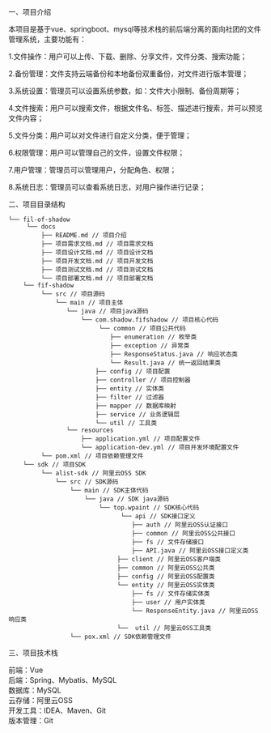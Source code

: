 一、项目介绍

本项目是基于vue、springboot、mysql等技术栈的前后端分离的面向社团的文件管理系统，主要功能有：


1.文件操作：用户可以上传、下载、删除、分享文件，文件分类、搜索功能；


2.备份管理：文件支持云端备份和本地备份双重备份，对文件进行版本管理；


3.系统设置：管理员可以设置系统参数，如：文件大小限制、备份周期等；


4.文件搜索：用户可以搜索文件，根据文件名、标签、描述进行搜索，并可以预览文件内容；


5.文件分类：用户可以对文件进行自定义分类，便于管理；


6.权限管理：用户可以管理自己的文件，设置文件权限；


7.用户管理：管理员可以管理用户，分配角色、权限；


8.系统日志：管理员可以查看系统日志，对用户操作进行记录；


二、项目目录结构

```
└── fil-of-shadow
     └── docs
         ├── README.md // 项目介绍
         ├── 项目需求文档.md // 项目需求文档
         ├── 项目设计文档.md // 项目设计文档
         ├── 项目开发文档.md // 项目开发文档
         ├── 项目测试文档.md // 项目测试文档
         └── 项目部署文档.md // 项目部署文档
    └── fif-shadow
         └── src // 项目源码
             └── main // 项目主体
                └── java // 项目java源码
                    └── com.shadow.fifshadow // 项目核心代码
                         └── common // 项目公共代码
                            ├── enumeration // 枚举类
                            ├── exception // 异常类
                            ├── ResponseStatus.java // 响应状态类
                            └── Result.java // 统一返回结果类
                        ├── config // 项目配置
                        ├── controller // 项目控制器
                        ├── entity // 实体类
                        ├── filter // 过滤器
                        ├── mapper // 数据库映射
                        ├── service // 业务逻辑层
                        └── util // 工具类
                └── resources
                    ├── application.yml // 项目配置文件
                    └── application-dev.yml // 项目开发环境配置文件
         └── pom.xml // 项目依赖管理文件
    └── sdk // 项目SDK
         └── alist-sdk // 阿里云OSS SDK
             └── src // SDK源码
                 └── main // SDK主体代码
                     └── java // SDK java源码
                         └── top.wpaint // SDK核心代码
                               └── api // SDK接口定义
                                  ├── auth // 阿里云OSS认证接口
                                  ├── common // 阿里云OSS公共接口
                                  ├── fs // 文件存储接口
                                  ├── API.java // 阿里云OSS接口定义类
                              ├── client // 阿里云OSS客户端类
                              ├── common // 阿里云OSS公共类
                              ├── config // 阿里云OSS配置类
                              └── entity // 阿里云OSS实体类
                                  ├── fs // 文件存储实体类
                                  ├── user // 用户实体类
                                  └── ResponseEntity.java // 阿里云OSS响应类
                              └──  util // 阿里云OSS工具类
                 └── pox.xml // SDK依赖管理文件
```
三、项目技术栈

前端：Vue    
后端：Spring、Mybatis、MySQL    
数据库：MySQL    
云存储：阿里云OSS    
开发工具：IDEA、Maven、Git    
版本管理：Git     


